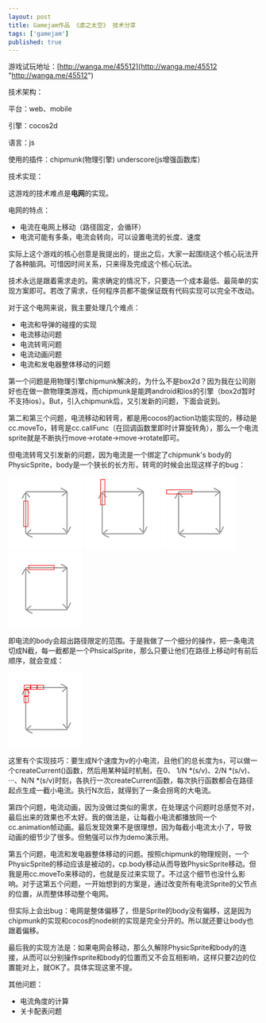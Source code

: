 ```yaml
---
layout: post
title: Gamejam作品 《虐之太空》 技术分享
tags: ['gamejam']
published: true
---
```


游戏试玩地址：[http://wanga.me/45512](http://wanga.me/45512 "http://wanga.me/45512")

技术架构：

平台：web、mobile

引擎：cocos2d

语言：js

使用的插件：chipmunk(物理引擎) underscore(js增强函数库）


<!--more-->

技术实现：

这游戏的技术难点是**电网**的实现。

电网的特点：

- 电流在电网上移动（路径固定，会循环）
- 电流可能有多条，电流会转向，可以设置电流的长度、速度

实际上这个游戏的核心创意是我提出的，提出之后，大家一起围绕这个核心玩法开了各种脑洞。可惜因时间关系，只来得及完成这个核心玩法。

技术永远是跟着需求走的。需求确定的情况下，只要选一个成本最低、最简单的实现方案即可。若改了需求，任何程序员都不能保证既有代码实现可以完全不改动。

对于这个电网来说，我主要处理几个难点：

- 电流和导弹的碰撞的实现
- 电流移动问题
- 电流转弯问题
- 电流动画问题
- 电流和发电器整体移动的问题

第一个问题是用物理引擎chipmunk解决的，为什么不是box2d？因为我在公司刚好也在做一款物理类游戏，而chipmunk是能跨android和ios的引擎（box2d暂时不支持ios）。But，引入chipmunk后，又引发新的问题，下面会说到。

第二和第三个问题，电流移动和转弯，都是用cocos的action功能实现的，移动是cc.moveTo，转弯是cc.callFunc（在回调函数里即时计算旋转角），那么一个电流sprite就是不断执行move->rotate->move->rotate即可。

但电流转弯又引发新的问题，因为电流是一个绑定了chipmunk's body的PhysicSprite，body是一个狭长的长方形，转弯的时候会出现这样子的bug：

![11.png](../images/2015.7/11.png)
![12.png](../images/2015.7/12.png)
![13.png](../images/2015.7/13.png)
![14.png](../images/2015.7/14.png)

即电流的body会超出路径限定的范围。于是我做了一个细分的操作，把一条电流切成N截，每一截都是一个PhsicalSprite，那么只要让他们在路径上移动时有前后顺序，就会变成：

![15.png](../images/2015.7/15.png)

这里有个实现技巧：要生成N个速度为v的小电流，且他们的总长度为s，可以做一个createCurrent()函数，然后用某种延时机制，在0、 1/N *(s/v)、2/N *(s/v)、···、N/N *(s/v)时刻，各执行一次createCurrent函数，每次执行函数都会在路径起点生成一截小电流。执行N次后，就得到了一条会拐弯的大电流。


第四个问题，电流动画，因为没做过类似的需求，在处理这个问题时总感觉不对，最后出来的效果也不太好。我的做法是，让每截小电流都播放同一个cc.animation帧动画。最后发现效果不是很理想，因为每截小电流太小了，导致动画的细节少了很多。但勉强可以作为demo演示用。

第五个问题，电流和发电器整体移动的问题。按照chipmunk的物理规则，一个PhysicSprite的移动应该是被动的，cp.body移动从而导致PhysicSprite移动。但我是用cc.moveTo来移动的，也就是反过来实现了。不过这个细节也没什么影响。对于这第五个问题，一开始想到的方案是，通过改变所有电流Sprite的父节点的位置，从而整体移动整个电网。

但实际上会出bug：电网是整体偏移了，但是Sprite的body没有偏移，这是因为chipmunk的实现和cocos的node树的实现是完全分开的。所以就还要让body也跟着偏移。

最后我的实现方法是：如果电网会移动，那么久解除PhysicSprite和body的连接，从而可以分别操作sprite和body的位置而又不会互相影响，这样只要2边的位置能对上，就OK了。具体实现这里不提。


其他问题：

- 电流角度的计算
- 关卡配表问题

